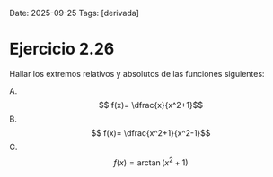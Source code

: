 Date: 2025-09-25
Tags: [derivada]

# Ejercicio 2.26

 
Hallar los extremos relativos y absolutos de las funciones siguientes:

A.   $$ f(x)=  \dfrac{x}{x^2+1}$$ 
B.   $$ f(x)=  \dfrac{x^2+1}{x^2-1}$$ 
C.   $$ f(x)= \arctan  \left( x^2+1 \right)$$ 

